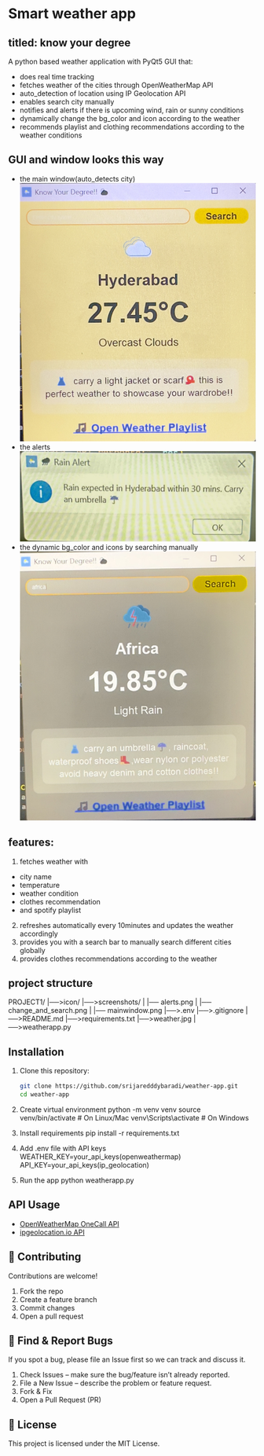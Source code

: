 # Smart weather app
## titled: know your degree
A python based weather application with PyQt5 GUI that:
- does real time tracking
- fetches weather of the cities through OpenWeatherMap API
- auto_detection of location using IP Geolocation API
- enables search city manually
- notifies and alerts if there is upcoming wind, rain or sunny conditions
- dynamically change the bg_color and icon according to the weather 
- recommends playlist and clothing recommendations according to the weather conditions

## GUI and window looks this way
- the main window(auto_detects city)
 ![Main Window](screenshots/mainwindow.png)
- the alerts 
![Alerts](screenshots/alerts.png)
- the dynamic bg_color and icons by searching manually
![Dynamic UI](screenshots/change_and_search.png)

## features:
1. fetches weather with 
  - city name 
  - temperature 
  - weather condition
  - clothes recommendation 
  - and spotify playlist
2. refreshes automatically every 10minutes and updates the weather accordingly
3. provides you with a search bar to manually search different cities globally
4. provides clothes recommendations according to the weather

## project structure 
PROJECT1/
|──>icon/
|──>screenshots/
|     |── alerts.png
|     |── change_and_search.png
|     |── mainwindow.png
|──>.env
|──>.gitignore
|──>README.md
|──>requirements.txt
|──>weather.jpg
|──>weatherapp.py

## Installation
1. Clone this repository:
   ```bash
   git clone https://github.com/srijaredddybaradi/weather-app.git
   cd weather-app

2. Create virtual environment
   python -m venv venv
   source venv/bin/activate   # On Linux/Mac
   venv\Scripts\activate      # On Windows

3. Install requirements
   pip install -r requirements.txt

4. Add .env file with API keys
   WEATHER_KEY=your_api_keys(openweathermap)
   API_KEY=your_api_keys(ip_geolocation)

5. Run the app
   python weatherapp.py

## API Usage
- [OpenWeatherMap OneCall API](https://openweathermap.org/api/one-call-api)
- [ipgeolocation.io API](https://ipgeolocation.io/)

## 🤝 Contributing
Contributions are welcome!  
1. Fork the repo  
2. Create a feature branch  
3. Commit changes  
4. Open a pull request

## 🐞 Find & Report Bugs  
If you spot a bug, please file an Issue first so we can track and discuss it.  
1. Check Issues – make sure the bug/feature isn’t already reported.  
2. File a New Issue – describe the problem or feature request.   
4. Fork & Fix  
5. Open a Pull Request (PR)

## 📜 License
This project is licensed under the MIT License.
